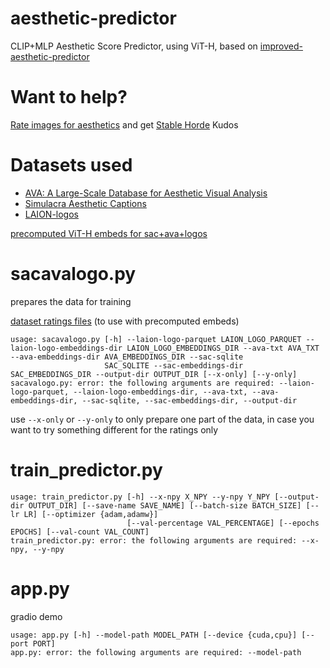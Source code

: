 # aesthetic-predictor
 
CLIP+MLP Aesthetic Score Predictor, using ViT-H, based on [improved-aesthetic-predictor](https://github.com/christophschuhmann/improved-aesthetic-predictor/)

# Want to help?

[Rate images for aesthetics](https://tinybots.net/artbot/rate) and get [Stable Horde](https://stablehorde.net/) Kudos

# Datasets used

* [AVA: A Large-Scale Database for Aesthetic Visual Analysis](https://academictorrents.com/details/71631f83b11d3d79d8f84efe0a7e12f0ac001460)
* [Simulacra Aesthetic Captions](https://github.com/JD-P/simulacra-aesthetic-captions)
* [LAION-logos](https://huggingface.co/datasets/ChristophSchuhmann/aesthetic-logo-ratings)


[precomputed ViT-H embeds for sac+ava+logos](https://dataset.droom.cloud/sac+ava+logos_vitH_embeds.tar)

# sacavalogo.py

prepares the data for training

[dataset ratings files](https://dataset.droom.cloud/sac+ava+logos_ratings.tar) (to use with precomputed embeds)

```
usage: sacavalogo.py [-h] --laion-logo-parquet LAION_LOGO_PARQUET --laion-logo-embeddings-dir LAION_LOGO_EMBEDDINGS_DIR --ava-txt AVA_TXT --ava-embeddings-dir AVA_EMBEDDINGS_DIR --sac-sqlite
                     SAC_SQLITE --sac-embeddings-dir SAC_EMBEDDINGS_DIR --output-dir OUTPUT_DIR [--x-only] [--y-only]
sacavalogo.py: error: the following arguments are required: --laion-logo-parquet, --laion-logo-embeddings-dir, --ava-txt, --ava-embeddings-dir, --sac-sqlite, --sac-embeddings-dir, --output-dir
```

use `--x-only` or `--y-only` to only prepare one part of the data, in case you want to try something different for the ratings only

# train_predictor.py

```
usage: train_predictor.py [-h] --x-npy X_NPY --y-npy Y_NPY [--output-dir OUTPUT_DIR] [--save-name SAVE_NAME] [--batch-size BATCH_SIZE] [--lr LR] [--optimizer {adam,adamw}]
                          [--val-percentage VAL_PERCENTAGE] [--epochs EPOCHS] [--val-count VAL_COUNT]
train_predictor.py: error: the following arguments are required: --x-npy, --y-npy
```

# app.py

gradio demo

```
usage: app.py [-h] --model-path MODEL_PATH [--device {cuda,cpu}] [--port PORT]
app.py: error: the following arguments are required: --model-path
```
